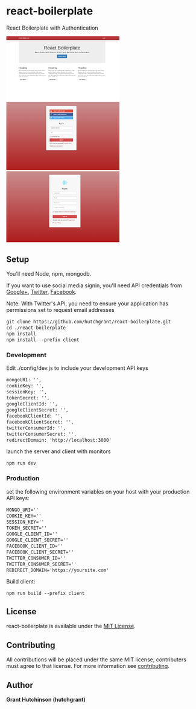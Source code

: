 # react-boilerplate

React Boilerplate with Authentication

<a href="https://github.com/hutchgrant/react-boilerplate/raw/master/screenshots/screen_home.png"><img src="./screenshots/screen_home.png" width="300px"></a>
<a href="https://github.com/hutchgrant/react-boilerplate/raw/master/screenshots/screen_login.png"><img src="./screenshots/screen_login.png" width="300px"></a>
<a href="https://github.com/hutchgrant/react-boilerplate/raw/master/screenshots/screen_register.png"><img src="./screenshots/screen_register.png" width="300px"></a>

## Setup

You'll need Node, npm, mongodb.

If you want to use social media signin, you'll need API credentials from [Google+](https://console.developers.google.com/), [Twitter](https://apps.twitter.com/), [Facebook](https://developers.facebook.com/).

Note: With Twitter's API, you need to ensure your application has permissions set to request email addresses

```
git clone https://github.com/hutchgrant/react-boilerplate.git
cd ./react-boilerplate
npm install
npm install --prefix client
```

### Development

Edit ./config/dev.js to include your development API keys

```
mongoURI: '',
cookieKey: '',
sessionKey: '',
tokenSecret: '',
googleClientId: '',
googleClientSecret: '',
facebookClientId: '',
facebookClientSecret: '',
twitterConsumerId: '',
twitterConsumerSecret: '',
redirectDomain: 'http://localhost:3000'
```

launch the server and client with monitors

```
npm run dev
```

### Production

set the following environment variables on your host with your production API keys:

```
MONGO_URI=''
COOKIE_KEY=''
SESSION_KEY=''
TOKEN_SECRET=''
GOOGLE_CLIENT_ID=''
GOOGLE_CLIENT_SECRET=''
FACEBOOK_CLIENT_ID=''
FACEBOOK_CLIENT_SECRET=''
TWITTER_CONSUMER_ID=''
TWITTER_CONSUMER_SECRET=''
REDIRECT_DOMAIN='https://yoursite.com'
```

Build client:

```
npm run build --prefix client
```

## License

react-boilerplate is available under the [MIT License](https://github.com/hutchgrant/react-boilerplate/blob/master/LICENSE).

## Contributing

All contributions will be placed under the same MIT license, contributers must agree to that license.
For more information see [contributing](https://github.com/hutchgrant/react-boilerplate/blob/master/CONTRIBUTING.md).

## Author

**Grant Hutchinson (hutchgrant)**

